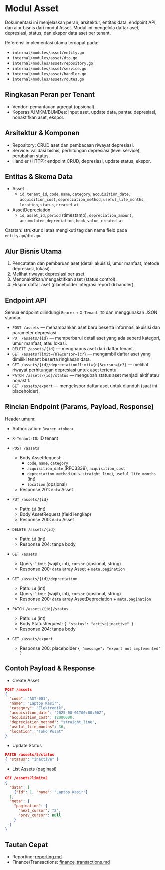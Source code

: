 # Modul Asset

Dokumentasi ini menjelaskan peran, arsitektur, entitas data, endpoint API, dan alur bisnis dari modul Asset. Modul ini mengelola daftar aset, depresiasi, status, dan ekspor data aset per tenant.

Referensi implementasi utama terdapat pada:
- `internal/modules/asset/entity.go`
- `internal/modules/asset/dto.go`
- `internal/modules/asset/repository.go`
- `internal/modules/asset/service.go`
- `internal/modules/asset/handler.go`
- `internal/modules/asset/routes.go`

## Ringkasan Peran per Tenant

- Vendor: pemantauan agregat (opsional).
- Koperasi/UMKM/BUMDes: input aset, update data, pantau depresiasi, nonaktifkan aset, ekspor.

## Arsitektur & Komponen

- Repository: CRUD aset dan pembacaan riwayat depresiasi.
- Service: validasi bisnis, perhitungan depresiasi (level service), perubahan status.
- Handler (HTTP): endpoint CRUD, depresiasi, update status, ekspor.

## Entitas & Skema Data

- Asset
  - `id`, `tenant_id`, `code`, `name`, `category`, `acquisition_date`, `acquisition_cost`, `depreciation_method`, `useful_life_months`, `location`, `status`, `created_at`
- AssetDepreciation
  - `id`, `asset_id`, `period` (timestamp), `depreciation_amount`, `accumulated_depreciation`, `book_value`, `created_at`

Catatan: struktur di atas mengikuti tag dan nama field pada `entity.go`/`dto.go`.

## Alur Bisnis Utama

1) Pencatatan dan pembaruan aset (detail akuisisi, umur manfaat, metode depresiasi, lokasi).
2) Melihat riwayat depresiasi per aset.
3) Menonaktifkan/mengaktifkan aset (status control).
4) Ekspor daftar aset (placeholder integrasi report di handler).

## Endpoint API

Semua endpoint dilindungi `Bearer` + `X-Tenant-ID` dan menggunakan JSON standar.

 - `POST /assets` — menambahkan aset baru beserta informasi akuisisi dan parameter depresiasi.
 - `PUT /assets/{id}` — memperbarui detail aset yang ada seperti kategori, umur manfaat, atau lokasi.
 - `DELETE /assets/{id}` — menghapus aset dari daftar tenant.
- `GET /assets?limit={n}&cursor={c?}` — mengambil daftar aset yang dimiliki tenant beserta ringkasan data.
- `GET /assets/{id}/depreciation?limit={n}&cursor={c?}` — melihat riwayat perhitungan depresiasi untuk aset tertentu.
 - `PATCH /assets/{id}/status` — mengubah status aset menjadi aktif atau nonaktif.
 - `GET /assets/export` — mengekspor daftar aset untuk diunduh (saat ini placeholder).

## Rincian Endpoint (Params, Payload, Response)

Header umum:
- Authorization: `Bearer <token>`
- `X-Tenant-ID`: ID tenant

- `POST /assets`
  - Body AssetRequest:
    - `code`, `name`, `category`
    - `acquisition_date` (RFC3339), `acquisition_cost`
    - `depreciation_method` (mis. `straight_line`), `useful_life_months` (int)
    - `location` (opsional)
  - Response 201: `data` Asset

- `PUT /assets/{id}`
  - Path: `id` (int)
  - Body AssetRequest (field lengkap)
  - Response 200: `data` Asset

- `DELETE /assets/{id}`
  - Path: `id` (int)
  - Response 204: tanpa body

- `GET /assets`
  - Query: `limit` (wajib, int), `cursor` (opsional, string)
  - Response 200: `data` array Asset + `meta.pagination`

- `GET /assets/{id}/depreciation`
  - Path: `id` (int)
  - Query: `limit` (wajib, int), `cursor` (opsional, string)
  - Response 200: `data` array AssetDepreciation + `meta.pagination`

- `PATCH /assets/{id}/status`
  - Path: `id` (int)
  - Body StatusRequest: `{ "status": "active|inactive" }`
  - Response 204: tanpa body

- `GET /assets/export`
  - Response 200: placeholder `{ "message": "export not implemented" }`

## Contoh Payload & Response

- Create Asset
```json
POST /assets
{
  "code": "AST-001",
  "name": "Laptop Kasir",
  "category": "Elektronik",
  "acquisition_date": "2025-08-01T00:00:00Z",
  "acquisition_cost": 12000000,
  "depreciation_method": "straight_line",
  "useful_life_months": 36,
  "location": "Toko Pusat"
}
```

- Update Status
```json
PATCH /assets/5/status
{ "status": "inactive" }
```

- List Assets (paginasi)
```json
GET /assets?limit=2
{
  "data": [
    {"id": 1, "name": "Laptop Kasir"}
  ],
  "meta": {
    "pagination": {
      "next_cursor": "2",
      "prev_cursor": null
    }
  }
}
```

## Tautan Cepat

- Reporting: [reporting.md](reporting.md)
- Finance/Transactions: [finance_transactions.md](finance_transactions.md)
